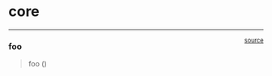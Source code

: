 # core


<!-- WARNING: THIS FILE WAS AUTOGENERATED! DO NOT EDIT! -->

------------------------------------------------------------------------

<a
href="https://github.com/buildLittleWorlds/nbdev-starter/blob/main/nbdev_starter/core.py#L9"
target="_blank" style="float:right; font-size:smaller">source</a>

### foo

>  foo ()
